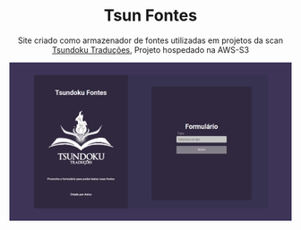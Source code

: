 <h1 align="center">
Tsun Fontes
</h1>
<p align="center">
Site criado como armazenador de fontes utilizadas em projetos da scan <a href="https://tsundokutraducoes.com.br/">Tsundoku Traduções</a>, Projeto hospedado na AWS-S3

![screenshot](https://github.com/NaySoares/tsunFonts/blob/master/.github/tsunFonts.png)

